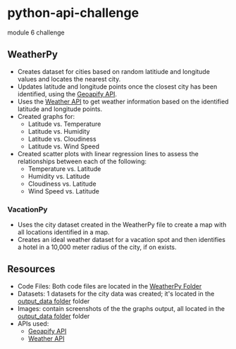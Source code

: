 # python-api-challenge
module 6 challenge


## WeatherPy
- Creates dataset for cities based on random latitiude and longitude values and locates the nearest city.
- Updates latitude and longitude points once the closest city has been identified, using the [Geoapify API](https://apidocs.geoapify.com/docs/places/#about).
- Uses the [Weather API](https://openweathermap.org/api/one-call-3) to get weather information based on the identified latitude and longitude points.
- Created graphs for:
    - Latitude vs. Temperature
    - Latitude vs. Humidity
    - Latitude vs. Cloudiness
    - Latitude vs. Wind Speed
 - Created scatter plots with linear regression lines to assess the relationships between each of the following:
     - Temperature vs. Latitude
     - Humidity vs. Latitude
     - Cloudiness vs. Latitude
     - Wind Speed vs. Latitude


### VacationPy
- Uses the city dataset created in the WeatherPy file to create a map with all locations identified in a map.
- Creates an ideal weather dataset for a vacation spot and then identifies a hotel in a 10,000 meter radius of the city, if on exists.


## Resources
- Code Files: Both code files are located in the [WeatherPy Folder](https://github.com/megan-oconnor/python-api-challenge/tree/main/WeatherPy)
- Datasets: 1 datasets for the city data was created; it's located in the [output_data folder](https://github.com/megan-oconnor/matplotlib-challenge/tree/main/data) folder
- Images: contain screenshots of the the graphs output, all located in the [output_data folder](https://github.com/megan-oconnor/matplotlib-challenge/tree/main/Images) folder
- APIs used:
    - [Geoapify API](https://apidocs.geoapify.com/docs/places/#about)
    - [Weather API](https://openweathermap.org/api/one-call-3)
